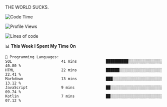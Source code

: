 THE WORLD SUCKS.

<!--START_SECTION:waka-->
![Code Time](http://img.shields.io/badge/Code%20Time-396%20hrs%207%20mins-blue)

![Profile Views](http://img.shields.io/badge/Profile%20Views-0-blue)

![Lines of code](https://img.shields.io/badge/From%20Hello%20World%20I%27ve%20Written-1.9%20million%20lines%20of%20code-blue)

📊 **This Week I Spent My Time On** 

```text
💬 Programming Languages: 
SQL                      41 mins             ██████████░░░░░░░░░░░░░░░   40.80 % 
HTML                     22 mins             ██████░░░░░░░░░░░░░░░░░░░   22.41 % 
Markdown                 13 mins             ███░░░░░░░░░░░░░░░░░░░░░░   13.12 % 
JavaScript               9 mins              ██░░░░░░░░░░░░░░░░░░░░░░░   09.74 % 
Kotlin                   7 mins              ██░░░░░░░░░░░░░░░░░░░░░░░   07.12 % 
```


<!--END_SECTION:waka-->

